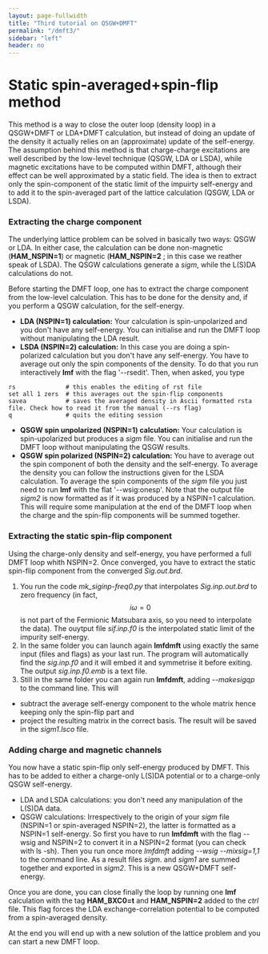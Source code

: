 ```yaml
---
layout: page-fullwidth
title: "Third tutorial on QSGW+DMFT"
permalink: "/dmft3/"
sidebar: "left"
header: no
---
```


# Static spin-averaged+spin-flip method

This method is a way to close the outer loop (density loop) in a QSGW+DMFT or LDA+DMFT calculation, but instead of doing an update of the density it actually relies on an (approximate) update of the self-energy.
The assumption behind this method is that charge-charge excitations are well described by the low-level technique (QSGW, LDA or LSDA), while magnetic excitations have to be computed within DMFT, although their effect can be well approximated by a static field. The idea is then to extract only the spin-component of the static limit of the impuirty self-energy and to add it to the spin-averaged part of the lattice calculation (QSGW, LDA or LSDA).

### Extracting the charge component
The underlying lattice problem can be solved in basically two ways: QSGW or LDA. In either case, the calculation can be done non-magnetic (**HAM_NSPIN=1**) or magnetic (**HAM_NSPIN=2** ; in this case we reather speak of LSDA). The QSGW calculations generate a _sigm_, while the L(S)DA calculations do not.

Before starting the DMFT loop, one has to extract the charge component from the low-level calculation. This has to be done for the density and, if you perform a QSGW calculation, for the self-energy.

* **LDA (NSPIN=1) calculation:**
   Your calculation is spin-unpolarized and you don't have any self-energy. You can initialise and run the DMFT loop without manipulating the LDA result.
* **LSDA (NSPIN=2) calculation:** 
   In this case you are doing a spin-polarized calculation but you don't have any self-energy. You have to average out only the spin components of the density. To do that you run interactively **lmf** with the flag '--rsedit'. Then, when asked, you type
   
```
rs              # this enables the editing of rst file 
set all 1 zers  # this averages out the spin-flip components
savea           # saves the averaged density in Ascii formatted rsta file. Check how to read it from the manual (--rs flag) 
q               # quits the editing session
```
   
* **QSGW spin unpolarized (NSPIN=1) calculation:**
   Your calculation is spin-upolarized but produces a _sigm_ file. You can initialise and run the DMFT loop without manipulating the QSGW results. 
* **QSGW spin polarized (NSPIN=2) calculation:**
   You have to average out the spin component of both the density and the self-energy. To average the density you can follow the instructions given for the LSDA calculation.
   To average the spin components of the _sigm_ file you just need to run **lmf** with the flat '--wsig:onesp'. Note that the output file _sigm2_ is now formatted as if it was produced by a NSPIN=1 calculation. This will require some manipulation at the end of the DMFT loop when the charge and the spin-flip components will be summed together.

### Extracting the static spin-flip component
Using the charge-only density and self-energy, you have performed a full DMFT loop whith NSPIN=2. Once converged, you have to extract the static spin-flip component from the converged _Sig.out.brd_.

1. You run the code *mk_siginp-freq0.py* that interpolates _Sig.inp.out.brd_ to zero frequency (in fact, $$i\omega=0$$ is not part of the Fermionic Matsubara axis, so you need to interpolate the data). The ouytput file _sif.inp.f0_ is the interpolated static limit of the impurity self-energy.
2. In the same folder you can launch again **lmfdmft** using exactly the same input (files and flags) as your last run. The program will automatically find the _sig.inp.f0_ and it will embed it and symmetrise it before exiting. The output *sig.inp.f0.emb* is a text file.
3. Still in the same folder you can again run **lmfdmft**, adding *--makesigqp* to the command line. This will
  * subtract the average self-energy component to the whole matrix hence keeping only the spin-flip part and
  * project the resulting matrix in the correct basis.
The result will be saved in the *sigm1.lsco* file.
  

### Adding charge and magnetic channels
You now have a static spin-flip only self-energy produced by DMFT. This has to be added to either a charge-only L(S)DA potential or to a charge-only QSGW self-energy.

* LDA and LSDA calculations:
you don't need any manipulation of the L(S)DA data. 
* QSGW calculations: 
Irrespectively to the origin of your _sigm_ file (NSPIN=1 or spin-averaged NSPIN=2), the latter is formatted as a NSPIN=1  self-energy. So first you have to run **lmfdmft** with the flag --wsig and NSPIN=2 to convert it in a NSPIN=2 format (you can check with ls -sh). Then you run once more *lmfdmft* adding *--wsig --mixsig=1,1* to the command line. As a result files *sigm.* and *sigm1* are summed together and exported in *sigm2*. This is a new QSGW+DMFT self-energy.

Once you are done, you can close finally the loop by running one **lmf** calculation with the tag **HAM_BXC0=t** and **HAM_NSPIN=2** added to the _ctrl_ file. This flag forces the LDA exchange-correlation potential to be computed from a spin-averaged density.

At the end you will end up with a new solution of the lattice problem and you can start a new DMFT loop. 
